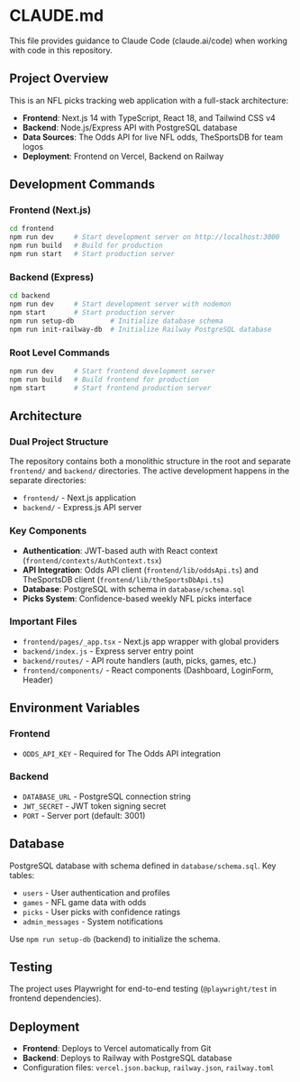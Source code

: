 # CLAUDE.md

This file provides guidance to Claude Code (claude.ai/code) when working with code in this repository.

## Project Overview

This is an NFL picks tracking web application with a full-stack architecture:
- **Frontend**: Next.js 14 with TypeScript, React 18, and Tailwind CSS v4
- **Backend**: Node.js/Express API with PostgreSQL database
- **Data Sources**: The Odds API for live NFL odds, TheSportsDB for team logos
- **Deployment**: Frontend on Vercel, Backend on Railway

## Development Commands

### Frontend (Next.js)
```bash
cd frontend
npm run dev     # Start development server on http://localhost:3000
npm run build   # Build for production
npm run start   # Start production server
```

### Backend (Express)
```bash
cd backend
npm run dev     # Start development server with nodemon
npm start       # Start production server
npm run setup-db         # Initialize database schema
npm run init-railway-db  # Initialize Railway PostgreSQL database
```

### Root Level Commands
```bash
npm run dev     # Start frontend development server
npm run build   # Build frontend for production
npm start       # Start frontend production server
```

## Architecture

### Dual Project Structure
The repository contains both a monolithic structure in the root and separate `frontend/` and `backend/` directories. The active development happens in the separate directories:
- `frontend/` - Next.js application
- `backend/` - Express.js API server

### Key Components
- **Authentication**: JWT-based auth with React context (`frontend/contexts/AuthContext.tsx`)
- **API Integration**: Odds API client (`frontend/lib/oddsApi.ts`) and TheSportsDB client (`frontend/lib/theSportsDbApi.ts`)
- **Database**: PostgreSQL with schema in `database/schema.sql`
- **Picks System**: Confidence-based weekly NFL picks interface

### Important Files
- `frontend/pages/_app.tsx` - Next.js app wrapper with global providers
- `backend/index.js` - Express server entry point
- `backend/routes/` - API route handlers (auth, picks, games, etc.)
- `frontend/components/` - React components (Dashboard, LoginForm, Header)

## Environment Variables

### Frontend
- `ODDS_API_KEY` - Required for The Odds API integration

### Backend
- `DATABASE_URL` - PostgreSQL connection string
- `JWT_SECRET` - JWT token signing secret
- `PORT` - Server port (default: 3001)

## Database

PostgreSQL database with schema defined in `database/schema.sql`. Key tables:
- `users` - User authentication and profiles
- `games` - NFL game data with odds
- `picks` - User picks with confidence ratings
- `admin_messages` - System notifications

Use `npm run setup-db` (backend) to initialize the schema.

## Testing

The project uses Playwright for end-to-end testing (`@playwright/test` in frontend dependencies).

## Deployment

- **Frontend**: Deploys to Vercel automatically from Git
- **Backend**: Deploys to Railway with PostgreSQL database
- Configuration files: `vercel.json.backup`, `railway.json`, `railway.toml`